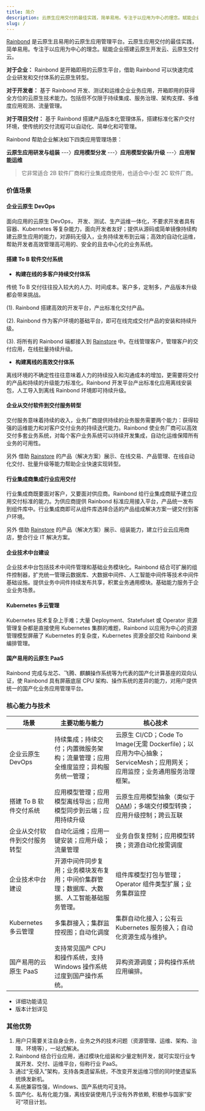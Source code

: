 ```yaml
---
title: 简介
description: 云原生应用交付的最佳实践，简单易用。专注于以应用为中心的理念。赋能企业搭建云原生开发云、云原生交付云。
slug: /
---
```


[Rainbond](https://github.com/goodrain/rainbond) 是云原生且易用的云原生应用管理平台。云原生应用交付的最佳实践，简单易用。专注于以应用为中心的理念。赋能企业搭建云原生开发云、云原生交付云。

<b>对于企业：</b> Rainbond 是开箱即用的云原生平台，借助 Rainbond 可以快速完成企业研发和交付体系的云原生转型。

<b>对于开发者：</b> 基于 Rainbond 开发、测试和运维企业业务应用，开箱即用的获得全方位的云原生技术能力。包括但不仅限于持续集成、服务治理、架构支撑、多维度应用观测、流量管理。

<b>对于项目交付：</b> 基于 Rainbond 搭建产品版本化管理体系，搭建标准化客户交付环境，使传统的交付流程可以自动化、简单化和可管理。

Rainbond 帮助企业解决如下四类应用管理场景：

<b>云原生应用研发与组装</b> ---〉<b>应用模型分发</b> ---〉<b>应用模型安装/升级</b> ---〉<b>应用智能运维</b>

> 它非常适合 2B 软件厂商和行业集成商使用，也适合中小型 2C 软件厂商。

### 价值场景

#### <b>企业云原生 DevOps</b>

面向应用的云原生 DevOps， 开发、测试、生产运维一体化，不要求开发者具有容器、Kubernetes 等复杂能力，面向开发者友好；提供从源码或简单镜像持续构建云原生应用的能力，对源码无侵入，业务持续发布到云端；高效的自动化运维，帮助开发者高效管理高可用的、安全的且去中心化的业务系统。

#### <b>搭建 To B 软件交付系统  </b>

- <b>构建在线的多客户持续交付体系</b>

传统 To B 交付往往投入较大的人力、时间成本。客户多，定制多，产品版本升级都会带来挑战。

(1). Rainbond 搭建高效的开发平台，产出标准化交付产品。

(2). Rainbond 作为客户环境的基础平台，即可在线完成交付产品的安装和持续升级。

(3). 将所有的 Rainbond 端都接入到 [Rainstore](https://store.goodrain.com) 中。在线管理客户，管理客户的交付应用，在线批量持续升级。

- <b>构建离线的高效交付体系</b>

离线环境的不确定性往往意味着人力的持续投入和沟通成本的增加，更需要将交付的产品和持续的升级能力标准化。Rainbond 开发平台产出标准化应用离线安装包，人工导入到离线 Rainbond 环境即可持续升级。

#### <b>企业从交付软件到交付服务转型</b>

交付服务意味着持续的收入，业务厂商提供持续的业务服务需要两个能力：获得较强的运维能力和对客户交付业务的持续迭代能力。Rainbond 使业务厂商可以高效交付多套业务系统，对每个客户业务系统可以持续开发集成，自动化运维保障所有业务的可用性。

另外 借助 [Rainstore](https://store.goodrain.com) 的产品（解决方案）展示、在线交易、产品管理、在线自动化交付、批量升级等能力帮助企业快速实现转型。

#### <b>行业集成商集成行业应用交付</b>

行业集成商既要面对客户，又要面对供应商。Rainbond 给行业集成商赋予建立应用交付标准的能力。为供应商提供 Rainbond 标准应用接入平台，产品统一发布到组件库中。行业集成商即可从组件库选择合适的产品组成解决方案一键交付到客户环境。

另外 借助 [Rainstore](https://store.goodrain.com) 的产品（解决方案）展示、组装能力，建立行业云应用商店，整合行业 IT 解决方案。

#### <b>企业技术中台建设</b>

企业技术中台包括技术中间件管理和基础业务模块化。Rainbond 结合可扩展的组件控制器，扩充统一管理云数据库、大数据中间件、人工智能中间件等技术中间件基础设施。提供业务中间件持续发布共享，积累业务通用模块。基础能力服务于企业业务场景。

#### <b>Kubernetes 多云管理</b>

Kubernetes 技术复杂上手难；大量 Deployment、Statefulset 或 Operator 资源管理复杂都是直接使用 Kubernetes 集群的难题，Rainbond 以应用为中心的资源管理模型屏蔽了 Kubernetes 的复杂度，Kubernetes 资源全部交给 Rainbond 来编排管理。

#### <b>国产易用的云原生 PaaS</b>

Rainbond 完成与龙芯、飞腾、麒麟操作系统等为代表的国产化计算基座的双向认证，使 Rainbond 具有屏蔽底层 CPU 架构、操作系统的差异的能力，对用户提供统一的国产化业务应用管理平台。

### 核心能力与技术

| 场景                         | 主要功能与能力                                                                               | 核心技术                                                                                                                |
| ---------------------------- | -------------------------------------------------------------------------------------------- | ----------------------------------------------------------------------------------------------------------------------- |
| 企业云原生 DevOps            | 持续集成；持续交付；内置微服务架构；流量管理；应用全维度监控；异构服务统一管理；             | 云原生 CI/CD；Code To Image(无需 Dockerfile)；以应用为中心抽象；ServiceMesh；应用网关；应用监控；业务通用服务治理框架。 |
| 搭建 To B 软件交付系统       | 应用模型管理；应用模型离线导出；应用模型同步到云端；应用持续升级                             | 云原生应用模型抽象（类似于 [OAM](https://oam.dev/))；多端交付模型转换；应用升级控制；跨云互联                           |
| 企业从交付软件到交付服务转型 | 自动化运维；应用一键安装；应用升级；流量管理                                                 | 业务自恢复控制；应用模型转换；资源自动化按需调度                                                                        |
| 企业技术中台建设             | 开源中间件同步复用；业务模块发布复用；中间价集群管理；数据库、大数据、人工智能基础服务管理。 | 组件库模型打包与管理；Operator 组件类型扩展；业务集群监控                                                               |
| Kubernetes 多云管理          | 多集群接入；集群监控视图；自动化调度                                                         | 集群自动化接入；公有云 Kubernetes 服务接入；自动化资源生成与维护。                                                      |
| 国产易用的云原生 PaaS        | 支持常见国产 CPU 和操作系统，支持 Windows 操作系统过度到国产操作系统。                       | 异构资源调度；异构操作系统应用编排。                                                                                    |

- 详细功能请见
- 版本计划详见

### 其他优势

1. 用户只需要关注自身业务，业务之外的技术问题（资源管理、运维、架构、治理、环境等），一站式解决。
2. Rainbond 结合行业应用，通过模块化组装和少量定制开发，就可实现行业专属开发、交付、运维平台，俗称行业 PaaS。
3. 通过“无侵入”架构，支持各类遗留系统，不改变开发运维习惯的同时使遗留系统焕发新机。
4. 系统兼容性强，Windows、国产系统均可支持。
5. 国产化、私有化能力强，离线安装使用几乎没有外界依赖, 积极参与国家”安可“项目计划。
